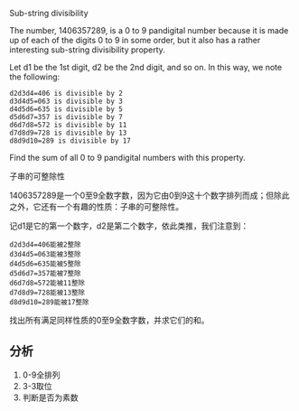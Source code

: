 Sub-string divisibility

The number, 1406357289, is a 0 to 9 pandigital number because it is made up of each of the digits 0 to 9 in some order, but it also has a rather interesting sub-string divisibility property.

Let d1 be the 1st digit, d2 be the 2nd digit, and so on. In this way, we note the following:

    d2d3d4=406 is divisible by 2
    d3d4d5=063 is divisible by 3
    d4d5d6=635 is divisible by 5
    d5d6d7=357 is divisible by 7
    d6d7d8=572 is divisible by 11
    d7d8d9=728 is divisible by 13
    d8d9d10=289 is divisible by 17

Find the sum of all 0 to 9 pandigital numbers with this property.

子串的可整除性

1406357289是一个0至9全数字数，因为它由0到9这十个数字排列而成；但除此之外，它还有一个有趣的性质：子串的可整除性。

记d1是它的第一个数字，d2是第二个数字，依此类推，我们注意到：

    d2d3d4=406能被2整除
    d3d4d5=063能被3整除
    d4d5d6=635能被5整除
    d5d6d7=357能被7整除
    d6d7d8=572能被11整除
    d7d8d9=728能被13整除
    d8d9d10=289能被17整除

找出所有满足同样性质的0至9全数字数，并求它们的和。

## 分析
1. 0-9全排列
2. 3-3取位
3. 判断是否为素数



